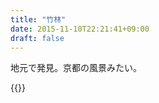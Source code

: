 ```yaml
---
title: "竹林"
date: 2015-11-10T22:21:41+09:00
draft: false
---
```


地元で発見。京都の風景みたい。

{{<fancybox text="竹林" src="take.jpg">}}